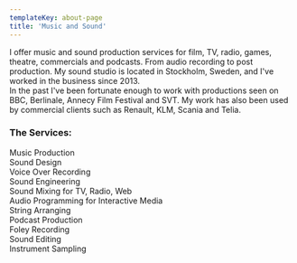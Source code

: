 ```yaml
---
templateKey: about-page
title: 'Music and Sound'
---
```

I offer music and sound production services for film, TV, radio, games, theatre, commercials and podcasts. From audio recording to post production. My sound studio is located in Stockholm, Sweden, and I've worked in the business since 2013.\
In the past I've been fortunate enough to work with productions seen on BBC, Berlinale, Annecy Film Festival and SVT. My work has also been used by commercial clients such as Renault, KLM, Scania and Telia. 

### The Services:

Music Production\
Sound Design \
Voice Over Recording\
Sound Engineering\
Sound Mixing for TV, Radio, Web\
Audio Programming for Interactive Media\
String Arranging\
Podcast Production\
Foley Recording\
Sound Editing\
Instrument Sampling
